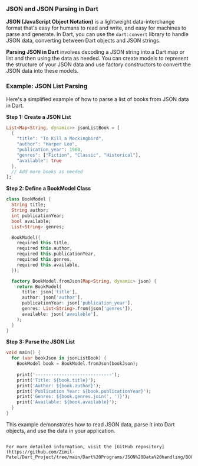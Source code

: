 ### JSON and JSON Parsing in Dart



**JSON (JavaScript Object Notation)** is a lightweight data-interchange format that's easy for humans to read and write, and easy for machines to parse and generate. In Dart, you can use the `dart:convert` library to handle JSON data, converting between Dart objects and JSON strings.

**Parsing JSON in Dart** involves decoding a JSON string into a Dart map or list and then using the data as needed. You can create models to represent the structure of your JSON data and use factory constructors to convert the JSON data into these models.

### Example: JSON List Parsing

Here's a simplified example of how to parse a list of books from JSON data in Dart.

**Step 1: Create a JSON List**

```dart
List<Map<String, dynamic>> jsonListBook = [
  {
    "title": "To Kill a Mockingbird",
    "author": "Harper Lee",
    "publication_year": 1960,
    "genres": ["Fiction", "Classic", "Historical"],
    "available": true
  },
  // Add more books as needed
];
```

**Step 2: Define a BookModel Class**

```dart
class BookModel {
  String title;
  String author;
  int publicationYear;
  bool available;
  List<String> genres;

  BookModel({
    required this.title,
    required this.author,
    required this.publicationYear,
    required this.genres,
    required this.available,
  });

  factory BookModel.fromJson(Map<String, dynamic> json) {
    return BookModel(
      title: json['title'],
      author: json['author'],
      publicationYear: json['publication_year'],
      genres: List<String>.from(json['genres']),
      available: json['available'],
    );
  }
}
```

**Step 3: Parse the JSON List**

```dart
void main() {
  for (var bookJson in jsonListBook) {
    BookModel book = BookModel.fromJson(bookJson);
    
    print('-----------------------------');
    print('Title: ${book.title}');
    print('Author: ${book.author}');
    print('Publication Year: ${book.publicationYear}');
    print('Genres: ${book.genres.join(', ')}');
    print('Available: ${book.available}');
  }
}
```

This example demonstrates how to read JSON data, parse it into Dart objects, and use the data in your application.
```

For more detailed information, visit the [GitHub repository](https://github.com/Zimil-Patel/Dart_Project/tree/main/Dart%20Programs/JSON%20Data%20handling/BOOKS).

